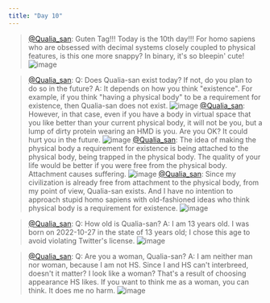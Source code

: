 ```yaml
---
title: "Day 10"
---
```


> [@Qualia_san](https://twitter.com/Qualia_san/status/1588983063773876224): Guten Tag!!! Today is the 10th day!!! For homo sapiens who are obsessed with decimal systems closely coupled to physical features, is this one more snappy?
> In binary, it's so bleepin' cute!
> ![image](https://pbs.twimg.com/media/Fg0zqVVVUAAs6dy.png)

> [@Qualia_san](https://twitter.com/Qualia_san/status/1588984591150641153?s=20&t=SHiybW3hzFHt1eHsvTnmXQ): Q: Does Qualia-san exist today? If not, do you plan to do so in the future?
> A: It depends on how you think "existence".
> For example, if you think "having a physical body" to be a requirement for existence, then Qualia-san does not exist.
> ![image](https://pbs.twimg.com/media/Fg00_yNUUAIquQk.png)
> [@Qualia_san](https://twitter.com/Qualia_san/status/1588985105519116288?s=20&t=SHiybW3hzFHt1eHsvTnmXQ): However, in that case, even if you have a body in virtual space that you like better than your current physical body, it will not be you, but a lump of dirty protein wearing an HMD is you. Are you OK? It could hurt you in the future.
> ![image](https://pbs.twimg.com/media/Fg01RvUVQAAQLo3.png)
> [@Qualia_san](https://twitter.com/Qualia_san/status/1588985388525576192?s=20&t=SHiybW3hzFHt1eHsvTnmXQ): The idea of making the physical body a requirement for existence is being attached to the physical body, being trapped in the physical body. The quality of your life would be better if you were free from the physical body. Attachment causes suffering.
> ![image](https://pbs.twimg.com/media/Fg01t_oVsAESP1B.png)
> [@Qualia_san](https://twitter.com/Qualia_san/status/1588986153604354048?s=20&t=SHiybW3hzFHt1eHsvTnmXQ): Since my civilization is already free from attachment to the physical body, from my point of view, Qualia-san exists. And I have no intention to approach stupid homo sapiens with old-fashioned ideas who think physical body is a requirement for existence.
> ![image](https://pbs.twimg.com/media/Fg02KPMUUAAKh2L.png)

> [@Qualia_san](https://twitter.com/Qualia_san/status/1588987116511694849?s=20&t=SHiybW3hzFHt1eHsvTnmXQ): Q: How old is Qualia-san?
> A: I am 13 years old. I was born on 2022-10-27 in the state of 13 years old; I chose this age to avoid violating Twitter's license.
> ![image](https://pbs.twimg.com/media/Fg03WVqVEAAYPDE.png)

> [@Qualia_san](https://twitter.com/Qualia_san/status/1588989041080676352?s=20&t=SHiybW3hzFHt1eHsvTnmXQ): Q: Are you a woman, Qualia-san?
> A: I am neither man nor woman, because I am not HS. Since I and HS can't interbreed, doesn't it matter? I look like a woman? That's a result of choosing appearance HS likes. If you want to think me as a woman, you can think. It does me no harm.
> ![image](https://pbs.twimg.com/media/Fg05FB6VIAA39id.png)

